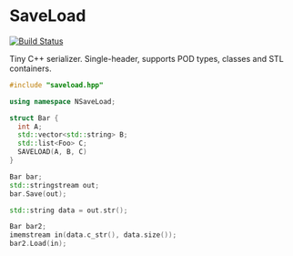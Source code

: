 # SaveLoad
[![Build Status][travis-image]][travis]

[travis-image]: https://travis-ci.org/bakwc/SaveLoad.svg?branch=master
[travis]: https://travis-ci.org/bakwc/SaveLoad

Tiny C++ serializer. Single-header, supports POD types, classes and STL containers.
```cpp
#include "saveload.hpp"

using namespace NSaveLoad;

struct Bar {
  int A;
  std::vector<std::string> B;
  std::list<Foo> C;
  SAVELOAD(A, B, C)
}

Bar bar;
std::stringstream out;
bar.Save(out);

std::string data = out.str();

Bar bar2;
imemstream in(data.c_str(), data.size());
bar2.Load(in);

```
